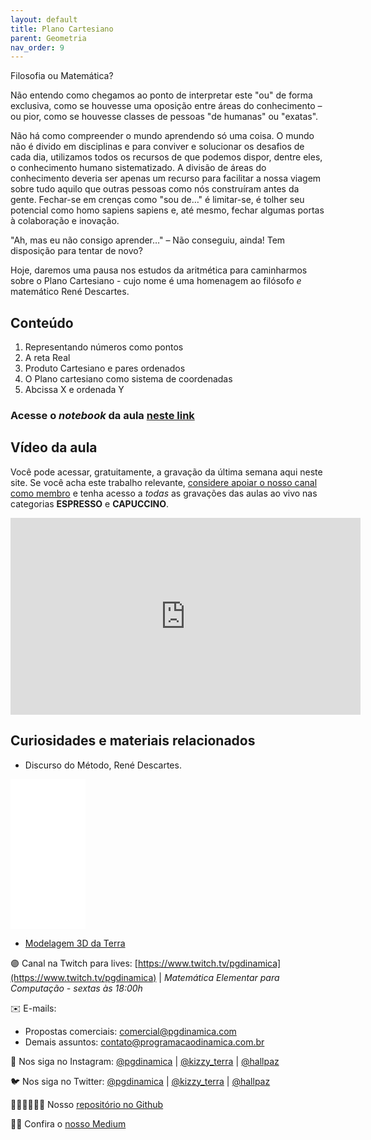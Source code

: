 ```yaml
---
layout: default
title: Plano Cartesiano
parent: Geometria
nav_order: 9
---
```


Filosofia ou Matemática?

Não entendo como chegamos ao ponto de interpretar este "ou" de forma exclusiva, como se houvesse uma oposição entre áreas do conhecimento – ou pior, como se houvesse classes de pessoas "de humanas" ou "exatas".

Não há como compreender o mundo aprendendo só uma coisa. O mundo não é divido em disciplinas e para conviver e solucionar os desafios de cada dia, utilizamos todos os recursos de que podemos dispor, dentre eles, o conhecimento humano sistematizado. A divisão de áreas do conhecimento deveria ser apenas um recurso para facilitar a nossa viagem sobre tudo aquilo que outras pessoas como nós construíram antes da gente. Fechar-se em crenças como "sou de…" é limitar-se, é tolher seu potencial como homo sapiens sapiens e, até mesmo, fechar algumas portas à colaboração e inovação.

"Ah, mas eu não consigo aprender…" – Não conseguiu, ainda! Tem disposição para tentar de novo?

Hoje, daremos uma pausa nos estudos da aritmética para caminharmos sobre o Plano Cartesiano - cujo nome é uma homenagem ao filósofo *e* matemático René Descartes.

## Conteúdo 

1. Representando números como pontos
2. A reta Real
3. Produto Cartesiano e pares ordenados
4. O Plano cartesiano como sistema de coordenadas
5. Abcissa X e ordenada Y

### Acesse o *notebook* da aula <a href="/notebooks/mec009_planocartesiano.html" target="_black">neste link</a>

## Vídeo da aula

Você pode acessar, gratuitamente, a gravação da última semana aqui neste site. Se você acha este trabalho relevante, [considere apoiar o nosso canal como membro](https://youtube.com/join) e tenha acesso a *todas* as gravações das aulas ao vivo nas categorias **ESPRESSO** e **CAPUCCINO**. 


<iframe width="560" height="315" src="https://www.youtube.com/embed/e02Lcx1SAQE" frameborder="0" allow="accelerometer; autoplay; clipboard-write; encrypted-media; gyroscope; picture-in-picture" allowfullscreen></iframe>

## Curiosidades e materiais relacionados

* Discurso do Método, René Descartes.

<iframe style="width:120px;height:240px;" marginwidth="0" marginheight="0" scrolling="no" frameborder="0" src="//ws-na.amazon-adsystem.com/widgets/q?ServiceVersion=20070822&OneJS=1&Operation=GetAdHtml&MarketPlace=BR&source=ac&ref=qf_sp_asin_til&ad_type=product_link&tracking_id=hallpaz-20&marketplace=amazon&amp;region=BR&placement=8525429988&asins=8525429988&linkId=f4003a408b269affe5a1fd4d0fbe6131&show_border=false&link_opens_in_new_window=false&price_color=333333&title_color=0066c0&bg_color=ffffff">
    </iframe>

* [Modelagem 3D da Terra](/docs/aplicacoes/modelagemterra.md)


🟣 Canal na Twitch para lives: [https://www.twitch.tv/pgdinamica](https://www.twitch.tv/pgdinamica) | *Matemática Elementar para Computação - sextas às 18:00h*


✉️ E-mails:
* Propostas comerciais: [comercial@pgdinamica.com](mailto:comercial@pgdinamica.com)
* Demais assuntos: [contato@programacaodinamica.com.br](mailto:comercial@pgdinamica.com)

📸 Nos siga no Instagram: [@pgdinamica](https://instagram.com/pgdinamica) | [@kizzy_terra](https://instagram.com/kizzy_terra) | [@hallpaz](https://instagram.com/hallpaz)

🐦 Nos siga no Twitter: [@pgdinamica](https://twitter.com/pgdinamica) | [@kizzy_terra](https://twitter.com/kizzy_terra) | [@hallpaz](https://twitter.com/hallpaz)

👩🏾‍💻👨🏾‍💻 Nosso [repositório no Github](https://github.com/programacaodinamica)

✍🏾 Confira o [nosso Medium](https://medium.com/programacaodinamica)